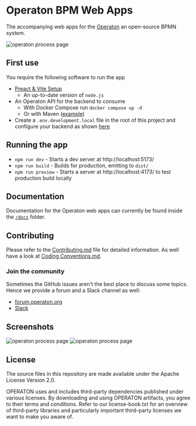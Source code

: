 # Operaton BPM Web Apps

The accompanying web apps for the [Operaton](https://github.com/operaton/operaton) an open-source BPMN system.

![operaton process page](/docs/screenshots/operaton-processes-page.png)

## First use

You require the following software to run the app

- [Preact & Vite Setup](https://preactjs.com/guide/v10/getting-started#create-a-vite-powered-preact-app)
  - An up-to-date version of `node.js` 
- An Operaton API for the backend to consume
  - With Docker Compose run `docker compose up -d`
  - Or with Maven ([example](https://github.com/javahippie/operaton-spring-boot-example))
- Create a `.env.development.local` file in the root of this project and configure your backend as shown [here](./docs/Environment%20Variables.md)

## Running the app

- `npm run dev` - Starts a dev server at http://localhost:5173/
- `npm run build` - Builds for production, emitting to `dist/`
- `npm run preview` - Starts a server at http://localhost:4173/ to test production build locally

## Documentation

Documentation for the Operaton web apps can currently be found inside the [`/docs`](./docs/) folder.

## Contributing

Please refer to the [Contributing.md](docs/Contributing.md) file for detailed information.
As well have a look at [Coding Conventions.md](docs/Coding%20Conventions.md).

### Join the community

Sometimes the GitHub issues aren't the best place to discuss some topics. Hence we provide a forum and a Slack channel as well:

- [forum.operaton.org](https://forum.operaton.org)
- [Slack](https://operaton.org/chat)

## Screenshots

![operaton process page](/docs/screenshots/operaton-tasks-page.png)
![operaton process page](/docs/screenshots/operaton-global-search.png)

## License

The source files in this repository are made available under the Apache License Version 2.0.

OPERATON uses and includes third-party dependencies published under various licenses. By downloading and using OPERATON artifacts, you agree to their terms and conditions. Refer to our license-book.txt for an overview of third-party libraries and particularly important third-party licenses we want to make you aware of.
